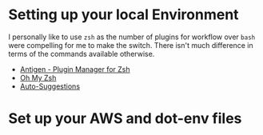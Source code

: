 # Setting up your local Environment
I personally like to use `zsh` as the number of plugins for workflow over `bash` were compelling for me to make the switch. There isn't much difference in terms of the commands available otherwise.

- [Antigen - Plugin Manager for Zsh](https://github.com/zsh-users/antigen)
- [Oh My Zsh](https://github.com/robbyrussell/oh-my-zsh)
- [Auto-Suggestions](https://github.com/zsh-users/zsh-autosuggestions)

# Set up your AWS and dot-env files


